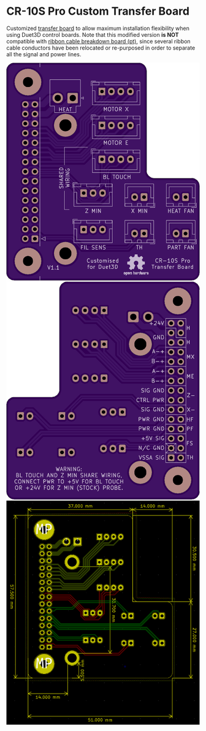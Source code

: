 # CR-10S Pro Custom Transfer Board
Customized [transfer board](Transfer_Board/) to allow maximum installation flexibility when using Duet3D control boards.  Note that this modified version **is NOT** compatible with [ribbon cable breakdown board (pt)](../RibbonCable_MB_BreakdownBoard_pt/), since several ribbon cable conductors have been relocated or re-purposed in order to separate all the signal and power lines.

![Top](images/top.png)
![Bottom](images/bottom.png)
![Size](images/size.png)
